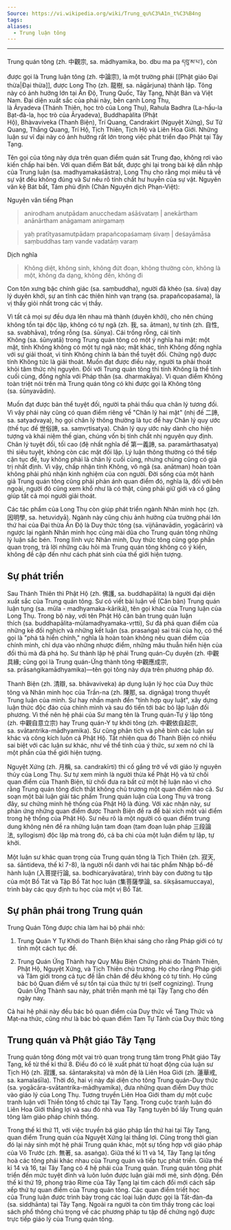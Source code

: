 ```yaml
---
Source: https://vi.wikipedia.org/wiki/Trung_qu%C3%A1n_t%C3%B4ng
tags: 
aliases:
  - Trung luận tông
---
```

---
Trung quán tông (zh. 中觀宗, sa. mādhyamika, bo. dbu ma pa དབུ་མ་པ་), còn được gọi là Trung luận tông (zh. 中論宗), là một trường phái [[Phật giáo Đại thừa|Đại thừa]], được Long Thọ (zh. 龍樹, sa. nāgārjuna) thành lập. Tông này có ảnh hưởng lớn tại Ấn Độ, Trung Quốc, Tây Tạng, Nhật Bản và Việt Nam. Đại diện xuất sắc của phái này, bên cạnh Long Thụ, là Āryadeva (Thánh Thiên, học trò của Long Thụ), Rahula Badhra (La-hầu-la Bạt-đà-la, học trò của Āryadeva), Buddhapàlita (Phật Hộ), Bhàvaviveka (Thanh Biện), Trí Quang, Candrakirt (Nguyệt Xứng), Sư Tử Quang, Thắng Quang, Trí Hộ, Tịch Thiên, Tịch Hộ và Liên Hoa Giới. Những luận sư vĩ đại này có ảnh hưởng rất lớn trong việc phát triển đạo Phật tại Tây Tạng.

Tên gọi của tông này dựa trên quan điểm quán sát Trung đạo, không rơi vào kiến chấp hai bên. Với quan điểm Bát bất, được ghi lại trong bài kệ dẫn nhập của Trung luận (sa. madhyamakaśāstra), Long Thụ cho rằng mọi miêu tả về sự vật đều không đúng và Sư nêu rõ tính chất hư huyễn của sự vật. Nguyên văn kệ Bát bất, Tám phủ định (Chân Nguyên dịch Phạn-Việt):

Nguyên văn tiếng Phạn

>anirodham anutpādam anucchedam aśāśvataṃ | anekārtham anānārtham anāgamam anirgamaṃ

>yaḥ pratītyasamutpādaṃ prapañcopaśamaṃ śivaṃ | deśayāmāsa saṃbuddhas taṃ vande vadatāṃ varaṃ

Dịch nghĩa

>Không diệt, không sinh, không đứt đoạn, không thường còn, không là một, không đa dạng, không đến, không đi

Con tôn xưng bậc chính giác (sa. saṃbuddha), người đã khéo (sa. śiva) dạy lý duyên khởi, sự an tĩnh các thiên hình vạn trạng (sa. prapañcopaśama), là vị thầy giỏi nhất trong các vị thầy.

Vì tất cả mọi sự đều dựa lên nhau mà thành (duyên khởi), cho nên chúng không tồn tại độc lập, không có tự ngã (zh. 我, sa. ātman), tự tính (zh. 自性, sa. svabhāva), trống rỗng (sa. śūnya). Cái trống rỗng, cái tính Không (sa. śūnyatā) trong Trung quán tông có một ý nghĩa hai mặt: một mặt, tính Không không có một tự ngã nào; mặt khác, tính Không đồng nghĩa với sự giải thoát, vì tính Không chính là bản thể tuyệt đối. Chứng ngộ được tính Không tức là giải thoát. Muốn đạt được điều này, người ta phải thoát khỏi tâm thức nhị nguyên. Đối với Trung quán tông thì tính Không là thể tính cuối cùng, đồng nghĩa với Pháp thân (sa. dharmakāya). Vì quan điểm Không toàn triệt nói trên mà Trung quán tông có khi được gọi là Không tông (sa. śūnyavādin).

Muốn đạt được bản thể tuyệt đối, người ta phải thấu qua chân lý tương đối. Vì vậy phái này cũng có quan điểm riêng về "Chân lý hai mặt" (nhị đế 二諦, sa. satyadvaya), họ gọi chân lý thông thường là tục đế hay Chân lý quy ước (thế tục đế 世俗諦, sa. saṃvṛtisatya). Chân lý quy ước này dành cho hiện tượng và khái niệm thế gian, chúng vốn bị tính chất nhị nguyên quy định. Chân lý tuyệt đối, tối cao (đệ nhất nghĩa đế 第一義諦, sa. paramārthasatya) thì siêu tuyệt, không còn các mặt đối lập. Lý luận thông thường có thể tiếp cận tục đế, tuy không phải là chân lý cuối cùng, nhưng chúng cũng có giá trị nhất định. Vì vậy, chấp nhận tính Không, vô ngã (sa. anātman) hoàn toàn không phải phủ nhận kinh nghiệm của con người. Đời sống của một hành giả Trung quán tông cũng phải phản ánh quan điểm đó, nghĩa là, đối với bên ngoài, người đó cũng xem khổ như là có thật, cũng phải giữ giới và cố gắng giúp tất cả mọi người giải thoát.

Các tác phẩm của Long Thụ còn giúp phát triển ngành Nhân minh học (zh. 因明學, sa. hetuvidyā). Ngành này cũng chịu ảnh hưởng của trường phái lớn thứ hai của Đại thừa Ấn Độ là Duy thức tông (sa. vijñānavādin, yogācārin) và ngược lại ngành Nhân minh học cũng mài dũa cho Trung quán tông những lý luận sắc bén. Trong lĩnh vực Nhân minh, Duy thức tông cũng góp phần quan trọng, trả lời những câu hỏi mà Trung quán tông không có ý kiến, không đề cập đến như cách phát sinh của thế giới hiện tượng.

## Sự phát triển

Sau Thánh Thiên thì Phật Hộ (zh. 佛護, sa. buddhapālita) là người đại diện xuất sắc của Trung quán tông. Sư có viết bài luận về (Căn bản) Trung quán luận tụng (sa. mūla - madhyamaka-kārikā), tên gọi khác của Trung luận của Long Thụ. Trong bộ này, với tên Phật Hộ căn bản trung quán luận thích (sa. buddhapālita-mūlamadhyamaka-vṛtti), Sư đả phá quan điểm của những kẻ đối nghịch và những kết luận (sa. prasaṅga) sai trái của họ, có thể gọi là "phá tà hiển chính," nghĩa là hoàn toàn không nêu quan điểm của chính mình, chỉ dựa vào những nhược điểm, những mâu thuẫn hiển hiện của đối thủ mà đả phá họ. Sư thành lập hệ phái Trung quán-Cụ duyên (zh. 中觀具緣; cũng gọi là Trung quán-Ứng thành tông 中觀應成宗, sa. prāsaṅgikamādhyamika)—tên gọi tông này dựa trên phương pháp đó.

Thanh Biện (zh. 清辯, sa. bhāvaviveka) áp dụng luận lý học của Duy thức tông và Nhân minh học của Trần-na (zh. 陳那, sa. dignāga) trong thuyết Trung luận của mình. Sư hay nhấn mạnh đến "tính hợp quy luật", xây dựng luận thức độc đáo của chính mình và sau đó tiến tới bác bỏ lập luận đối phương. Vì thế nên hệ phái của Sư mang tên là Trung quán-Tự ý lập tông (zh. 中觀自意立宗) hay Trung quán-Y tự khởi tông (zh. 中觀依自起宗, sa. svātantrika-mādhyamika). Sư cũng phân tích và phê bình các luận sư khác và công kích luôn cả Phật Hộ. Tất nhiên qua đó Thanh Biện có nhiều sai biệt với các luận sư khác, như về thể tính của ý thức, sư xem nó chỉ là một phần của thế giới hiện tượng.

Nguyệt Xứng (zh. 月稱, sa. candrakīrti) thì cố gắng trở về với giáo lý nguyên thủy của Long Thụ. Sư tự xem mình là người thừa kế Phật Hộ và từ chối quan điểm của Thanh Biện, từ chối đưa ra bất cứ một hệ luận nào vì cho rằng Trung quán tông đích thật không chủ trương một quan điểm nào cả. Sư soạn một bài luận giải tác phẩm Trung quán luận của Long Thụ và trong đây, sư chứng minh hệ thống của Phật Hộ là đúng. Với xác nhận này, sư phản ứng những quan điểm được Thanh Biện đề ra để bài xích một vài điểm trong hệ thống của Phật Hộ. Sư nêu rõ là một người có quan điểm trung dung không nên đề ra những luận tam đoạn (tam đoạn luận pháp 三段論法, syllogism) độc lập mà trong đó, cả ba chi của một luận điểm tự lập, tự khởi.

Một luận sư khác quan trọng của Trung quán tông là Tịch Thiên (zh. 寂天, sa. śāntideva, thế kỉ 7-8), là người nổi danh với hai tác phẩm Nhập bồ-đề hành luận (入菩提行論, sa. bodhicaryāvatāra), trình bày con đường tu tập của một Bồ Tát và Tập Bồ Tát học luận (集菩薩學論, sa. śikṣāsamuccaya), trình bày các quy định tu học của một vị Bồ Tát.

## Sự phân phái trong Trung quán

Trung Quán Tông được chia làm hai bộ phái nhỏ:

1. Trung Quán Y Tự Khới do Thanh Biện khai sáng cho rằng Pháp giới có tự tính một cách tục đế.

2. Trung Quán Ứng Thành hay Quy Mậu Biện Chứng phái do Thánh Thiên, Phật Hộ, Nguyệt Xứng, và Tịch Thiên chủ trương. Họ cho rằng Pháp giới và Tâm giới trong cả tục đế lẫn chân đế đều không có tự tính. Họ cũng bác bỏ Quan điểm về sự tồn tại của thức tự tri (self cognizing). Trung Quán Ứng Thành sau này, phát triễn mạnh mẽ tại Tậy Tạng cho đến ngày nay.

Cả hai hệ phái này đều bác bỏ quan điểm của Duy thức về Tàng Thức và Mạt-na thức, cũng như là bác bỏ quan điểm Tam Tự Tánh của Duy thức tông

## Trung quán và Phật giáo Tây Tạng

Trung quán tông đóng một vai trò quan trọng trung tâm trong Phật giáo Tây Tạng, kể từ thế kỉ thứ 8. Điều đó có lẽ xuất phát từ hoạt động của luận sư Tịch Hộ (zh. 寂護, sa. śāntarakṣita) và môn đệ là Liên Hoa Giới (zh. 蓮華戒, sa. kamalaśīla). Thời đó, hai vị này đại diện cho tông Trung quán-Duy thức (sa. yogācāra-svātantrika-mādhyamika), đưa những quan điểm Duy thức vào giáo lý của Long Thụ. Tương truyền Liên Hoa Giới tham dự một cuộc tranh luận với Thiền tông tổ chức tại Tây Tạng. Trong cuộc tranh luận đó Liên Hoa Giới thắng lợi và sau đó nhà vua Tây Tạng tuyên bố lấy Trung quán tông làm giáo pháp chính thống.

Trong thế kỉ thứ 11, với việc truyền bá giáo pháp lần thứ hai tại Tây Tạng, quan điểm Trung quán của Nguyệt Xứng lại thắng lợi. Cũng trong thời gian đó lại nảy sinh một hệ phái Trung quán khác, một sự tổng hợp với giáo pháp của Vô Trước (zh. 無著, sa. asaṅga). Giữa thế kỉ 11 và 14, Tây Tạng lại tổng hoà các tông phái khác nhau của Trung quán và tiếp tục phát triển. Giữa thế kỉ 14 và 16, tại Tây Tạng có 4 hệ phái của Trung quán. Trung quán tông phát triển đến mức tuyệt đỉnh và luôn luôn được luận giải mới mẻ, sinh động. Đến thế kỉ thứ 19, phong trào Rime của Tây Tạng lại tìm cách đổi mới cách sắp xếp thứ tự quan điểm của Trung quán tông. Các quan điểm triết học của Trung luận được trình bày trong các loại luận được gọi là Tất-đàn-đa (sa. siddhānta) tại Tây Tạng. Ngoài ra người ta còn tìm thấy trong các loại sách phổ thông chú trọng về các phương pháp tu tập để chứng ngộ được trực tiếp giáo lý của Trung quán tông.